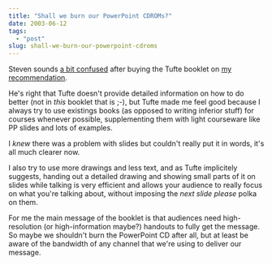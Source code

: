 ```yaml
---
title: "Shall we burn our PowerPoint CDROMs?"
date: 2003-06-12
tags: 
  - "post"
slug: shall-we-burn-our-powerpoint-cdroms
---
```


Steven sounds [a bit confused](http://blogs.cocoondev.org/stevenn/archives/000983.html) after buying the Tufte booklet on [my recommendation](http://codeconsult.ch/bertrand/archives/000071.html).

He's right that Tufte doesn't provide detailed information on how to do better (not in _this_ booklet that is ;-), but Tufte made me feel good because I always try to use existings books (as opposed to writing inferior stuff) for courses whenever possible, supplementing them with light courseware like PP slides and lots of examples.

I _knew_ there was a problem with slides but couldn't really put it in words, it's all much clearer now.

I also try to use more drawings and less text, and as Tufte implicitely suggests, handing out a detailed drawing and showing small parts of it on slides while talking is very efficient and allows your audience to really focus on what you're talking about, without imposing the _next slide please_ polka on them.

For me the main message of the booklet is that audiences need high-resolution (or high-information maybe?) handouts to fully get the message. So maybe we shouldn't burn the PowerPoint CD after all, but at least be aware of the bandwidth of any channel that we're using to deliver our message.

